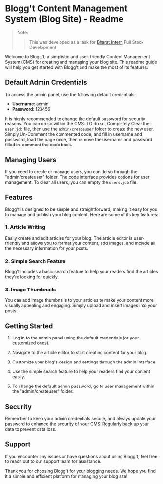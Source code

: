 # Blogg't Content Management System (Blog Site) - Readme

>Note: 
>>This was developed as a task for [Bharat Intern](https://bharatintern.live/b/i/index.html) Full Stack Development

Welcome to Blogg't, a simplistic and user-friendly Content Management System (CMS) for creating and managing your blog site. This readme guide will help you get started with Blogg't and make the most of its features.

## Default Admin Credentials

To access the admin panel, use the following default credentials:

- **Username**: admin
- **Password**: 123456

It is highly recommended to change the default password for security reasons. You can do so within the CMS. TO do so, Completely Clear the `user.jdb` file, then use the `admin/createuser` folder to create the new user. Simply Un-Comment the commented code, and fill in username and password, load the page once, then remove the username and password filled in, comment the code back.

## Managing Users

If you need to create or manage users, you can do so through the "admin/createuser" folder. The code interface provides options for user management. To clear all users, you can empty the `users.jdb` file.

## Features

Blogg't is designed to be simple and straightforward, making it easy for you to manage and publish your blog content. Here are some of its key features:

### 1. Article Writing

Easily create and edit articles for your blog. The article editor is user-friendly and allows you to format your content, add images, and include all the necessary information for your posts.

### 2. Simple Search Feature

Blogg't includes a basic search feature to help your readers find the articles they're looking for quickly.

### 3. Image Thumbnails

You can add image thumbnails to your articles to make your content more visually appealing and engaging. Simply upload and insert images into your posts.

## Getting Started

1. Log in to the admin panel using the default credentials (or your customized ones).

2. Navigate to the article editor to start creating content for your blog.

3. Customize your blog's design and settings through the admin interface.

4. Use the simple search feature to help your readers find your content easily.

5. To change the default admin password, go to user management within the "admin/createuser" folder.

## Security

Remember to keep your admin credentials secure, and always update your password to enhance the security of your CMS. Regularly back up your data to prevent data loss.

## Support

If you encounter any issues or have questions about using Blogg't, feel free to reach out to our support team for assistance.

Thank you for choosing Blogg't for your blogging needs. We hope you find it a simple and efficient platform for managing your blog site!

